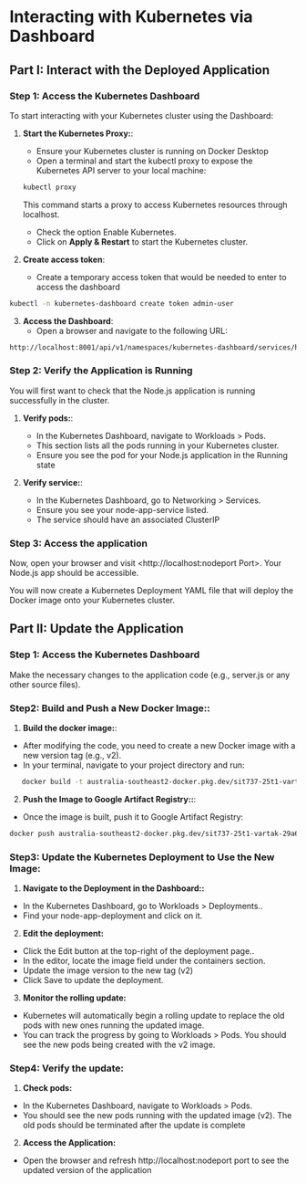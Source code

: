# Interacting with Kubernetes via Dashboard


## Part I: Interact with the Deployed Application

### Step 1: Access the Kubernetes Dashboard

To start interacting with your Kubernetes cluster using the Dashboard:


1. **Start the Kubernetes Proxy:**:
    - Ensure your Kubernetes cluster is running on Docker Desktop
    - Open a terminal and start the kubectl proxy to expose the Kubernetes API server to your local machine:

    ```bash
    kubectl proxy
    ```
    This command starts a proxy to access Kubernetes resources through localhost.


    - Check the option Enable Kubernetes.
    - Click on **Apply & Restart** to start the Kubernetes cluster.

2. **Create access token**:
   - Create a temporary access token that would be needed to enter to access the dashboard 

```bash
kubectl -n kubernetes-dashboard create token admin-user
```


3. **Access the Dashboard**:
    - Open a browser and navigate to the following URL:

```bash
http://localhost:8001/api/v1/namespaces/kubernetes-dashboard/services/https:kubernetes-dashboard:/proxy/
```


### Step 2: Verify the Application is Running


You will first want to check that the Node.js application is running successfully in the cluster.


1. **Verify pods:**:
    - In the Kubernetes Dashboard, navigate to Workloads > Pods.
    - This section lists all the pods running in your Kubernetes cluster.
    - Ensure you see the pod for your Node.js application in the Running state

2. **Verify service:**:
    - In the Kubernetes Dashboard, go to Networking > Services.
    - Ensure you see your node-app-service listed.
    - The service should have an associated ClusterIP 


### Step 3: Access the application
  Now, open your browser and visit <http://localhost:nodeport Port>. Your Node.js app should be accessible.

You will now create a Kubernetes Deployment YAML file that will deploy the Docker image onto your Kubernetes cluster.


## Part II: Update the Application

### Step 1: Access the Kubernetes Dashboard

  Make the necessary changes to the application code (e.g., server.js or any other source files).

### Step2: Build and Push a New Docker Image::

1. **Build the docker image:**:
  - After modifying the code, you need to create a new Docker image with a new version tag (e.g., v2).
  - In your terminal, navigate to your project directory and run: 

 ```bash
    docker build -t australia-southeast2-docker.pkg.dev/sit737-25t1-vartak-29a614e/sumedh-sit737-task5hd/nodeapp-week5:v2 .
 ```

2. **Push the Image to Google Artifact Registry::**:
  - Once the image is built, push it to Google Artifact Registry:

 ```bash
docker push australia-southeast2-docker.pkg.dev/sit737-25t1-vartak-29a614e/sumedh-sit737-task5hd/nodeapp-week5:v2

 ```

### Step3: Update the Kubernetes Deployment to Use the New Image:

1. **Navigate to the Deployment in the Dashboard::**
  - In the Kubernetes Dashboard, go to Workloads > Deployments..
  - Find your node-app-deployment and click on it.

2. **Edit the deployment:**
  - Click the Edit button at the top-right of the deployment page..
  - In the editor, locate the image field under the containers section.
  - Update the image version to the new tag (v2)
  - Click Save to update the deployment.

3. **Monitor the rolling update:**
  - Kubernetes will automatically begin a rolling update to replace the old pods with new ones running the updated image.
  - You can track the progress by going to Workloads > Pods. You should see the new pods being created with the v2 image.

 ### Step4: Verify the update:
1. **Check pods:**
  - In the Kubernetes Dashboard, navigate to Workloads > Pods.
  - You should see the new pods running with the updated image (v2). The old pods should be terminated after the update is complete

2. **Access the Application:**
  - Open the browser and refresh http://localhost:nodeport port to see the updated version of the application






